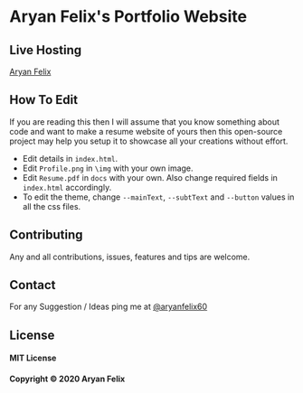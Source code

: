 # Aryan Felix's Portfolio Website

## Live Hosting
[Aryan Felix](aryanfelix.ml)

## How To Edit
If you are reading this then I will assume that you know something about code and want to make a resume website of yours then this open-source project may help you setup it to showcase all your creations without effort.

- Edit details in `index.html`.
- Edit `Profile.png` in `\img` with your own image.
- Edit `Resume.pdf` in `docs` with your own. Also change required fields in `index.html` accordingly.
- To edit the theme, change `--mainText`, `--subtText` and `--button` values in all the css files.


## Contributing
Any and all contributions, issues, features and tips are welcome.

## Contact
For any Suggestion / Ideas ping me at [@aryanfelix60](https://twitter.com/aryanfelix60)

## License
#### MIT License
#### Copyright © 2020 Aryan Felix